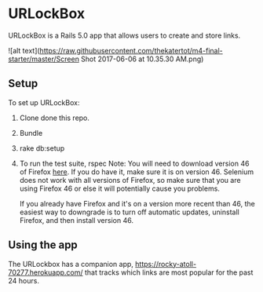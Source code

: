 # URLockBox
URLockBox is a Rails 5.0 app that allows users to create and store links.

![alt text](https://raw.githubusercontent.com/thekatertot/m4-final-starter/master/Screen Shot 2017-06-06 at 10.35.30 AM.png)

## Setup

To set up URLockBox:

1. Clone done this repo.
2. Bundle
3. rake db:setup
4. To run the test suite, rspec
    Note: You will need to download version 46 of Firefox [here](https://www.softexia.com/windows/web-browsers/firefox-46). If you do have it, make sure it is on version 46. Selenium does not work with all versions of Firefox, so make sure that you are using Firefox 46 or else it will potentially cause you problems.

    If you already have Firefox and it's on a version more recent than 46, the easiest way to downgrade is to turn off automatic updates, uninstall Firefox, and then install version 46.

## Using the app



The URLockbox has a companion app, https://rocky-atoll-70277.herokuapp.com/ that tracks
which links are most popular for the past 24 hours.
